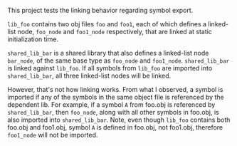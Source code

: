 This project tests the linking behavior regarding symbol export.

`lib_foo` contains two obj files `foo` and `foo1`, each of which defines a
linked-list node, `foo_node` and `foo1_node` respectively, that are linked at
static initialization time.

`shared_lib_bar` is a shared library that also defines a linked-list node
`bar_node`, of the same base type as `foo_node` and `foo1_node`.
`shared_lib_bar` is linked against `lib_foo`. If all symbols from `lib_foo` are
imported into `shared_lib_bar`, all three linked-list nodes will be linked.

However, that's not how linking works. From what I observed, a symbol is
imported if any of the symbols in the same object file is referenced by the
dependent lib. For example, if a symbol `A` from foo.obj is referenced by
`shared_lib_bar`, then `foo_node`, along with all other symbols in foo.obj, is
also imported into `shared_lib_bar`. Note, even though `lib_foo` contains both
foo.obj and foo1.obj, symbol `A` is defined in foo.obj, not foo1.obj, therefore
`foo1_node` will not be imported.
